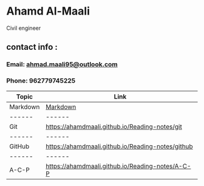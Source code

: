 # Ahamd Al-Maali
Civil engineer
## contact info :
### Email: ahmad.maali95@outlook.com
### Phone: 962779745225

Topic    | Link
------   | ------
Markdown | [Markdown](https://ahamdmaali.github.io/Reading-notes/Markdown)
------   |  ------
Git      |  https://ahamdmaali.github.io/Reading-notes/git
------   | ------
GitHub   | https://ahamdmaali.github.io/Reading-notes/github
------   | ------
A-C-P    | https://ahamdmaali.github.io/Reading-notes/A-C-P
